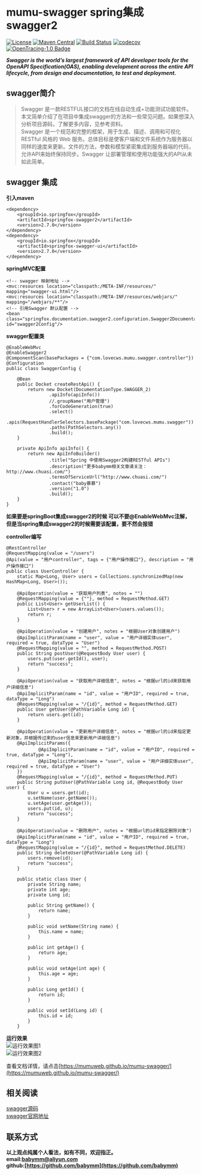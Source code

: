 # mumu-swagger spring集成swagger2
[![License](https://img.shields.io/badge/License-Apache%202.0-blue.svg)](https://github.com/mumudemo/mumu-kafka/blob/master/LICENSE) 
[![Maven Central](https://img.shields.io/maven-central/v/com.weibo/motan.svg?label=Maven%20Central)](https://github.com/mumuweb/mumu-swagger) 
[![Build Status](https://travis-ci.org/mumuweb/mumu-swagger.svg?branch=master)](https://travis-ci.org/mumuweb/mumu-swagger)
[![codecov](https://codecov.io/gh/mumuweb/mumu-swagger/branch/master/graph/badge.svg)](https://codecov.io/gh/mumuweb/mumu-swagger)
[![OpenTracing-1.0 Badge](https://img.shields.io/badge/OpenTracing--1.0-enabled-blue.svg)](http://opentracing.io)

***Swagger is the world’s largest framework of API developer tools for the OpenAPI Specification(OAS), enabling development across the entire API lifecycle, from design and documentation, to test and deployment.***

## swagger简介
> Swagger 是一款RESTFUL接口的文档在线自动生成+功能测试功能软件。本文简单介绍了在项目中集成swagger的方法和一些常见问题。如果想深入分析项目源码，了解更多内容，见参考资料。  
> Swagger 是一个规范和完整的框架，用于生成、描述、调用和可视化 RESTful 风格的 Web 服务。总体目标是使客户端和文件系统作为服务器以同样的速度来更新。文件的方法，参数和模型紧密集成到服务器端的代码，允许API来始终保持同步。Swagger 让部署管理和使用功能强大的API从未如此简单。

## swagger 集成
**引入maven**
```
<dependency>
    <groupId>io.springfox</groupId>
    <artifactId>springfox-swagger2</artifactId>
    <version>2.7.0</version>
</dependency>
<dependency>
    <groupId>io.springfox</groupId>
    <artifactId>springfox-swagger-ui</artifactId>
    <version>2.7.0</version>
</dependency>
```
**springMVC配置**
```
<!-- swagger 映射地址 -->
<mvc:resources location="classpath:/META-INF/resources/" mapping="swagger-ui.html"/>
<mvc:resources location="classpath:/META-INF/resources/webjars/" mapping="/webjars/**"/>
<!-- 引用Swagger 默认配置 -->
<bean class="springfox.documentation.swagger2.configuration.Swagger2DocumentationConfiguration" id="swagger2Config"/>
```

**swagger配置类**
```
@EnableWebMvc
@EnableSwagger2
@ComponentScan(basePackages = {"com.lovecws.mumu.swagger.controller"})
@Configuration
public class SwaggerConfig {

    @Bean
    public Docket createRestApi() {
        return new Docket(DocumentationType.SWAGGER_2)
                .apiInfo(apiInfo())
                //.groupName("用户管理")
                .forCodeGeneration(true)
                .select()
                .apis(RequestHandlerSelectors.basePackage("com.lovecws.mumu.swagger"))
                .paths(PathSelectors.any())
                .build();
    }

    private ApiInfo apiInfo() {
        return new ApiInfoBuilder()
                .title("Spring 中使用Swagger2构建RESTful APIs")
                .description("更多babymm相关文章请关注：http://www.chuasi.com/")
                .termsOfServiceUrl("http://www.chuasi.com/")
                .contact("baby慕慕")
                .version("1.0")
                .build();
    }
}
```
**如果要是springBoot集成swagger2的时候 可以不要@EnableWebMvc注解，但是当spring集成swagger2的时候需要该配置，要不然会报错**

**controller编写**
```
@RestController
@RequestMapping(value = "/users")
@Api(value = "用户controller", tags = {"用户操作接口"}, description = "用户操作接口")
public class UserController {
    static Map<Long, User> users = Collections.synchronizedMap(new HashMap<Long, User>());

    @ApiOperation(value = "获取用户列表", notes = "")
    @RequestMapping(value = {""}, method = RequestMethod.GET)
    public List<User> getUserList() {
        List<User> r = new ArrayList<User>(users.values());
        return r;
    }

    @ApiOperation(value = "创建用户", notes = "根据User对象创建用户")
    @ApiImplicitParam(name = "user", value = "用户详细实体user", required = true, dataType = "User")
    @RequestMapping(value = "", method = RequestMethod.POST)
    public String postUser(@RequestBody User user) {
        users.put(user.getId(), user);
        return "success";
    }

    @ApiOperation(value = "获取用户详细信息", notes = "根据url的id来获取用户详细信息")
    @ApiImplicitParam(name = "id", value = "用户ID", required = true, dataType = "Long")
    @RequestMapping(value = "/{id}", method = RequestMethod.GET)
    public User getUser(@PathVariable Long id) {
        return users.get(id);
    }

    @ApiOperation(value = "更新用户详细信息", notes = "根据url的id来指定更新对象，并根据传过来的user信息来更新用户详细信息")
    @ApiImplicitParams({
            @ApiImplicitParam(name = "id", value = "用户ID", required = true, dataType = "Long"),
            @ApiImplicitParam(name = "user", value = "用户详细实体user", required = true, dataType = "User")
    })
    @RequestMapping(value = "/{id}", method = RequestMethod.PUT)
    public String putUser(@PathVariable Long id, @RequestBody User user) {
        User u = users.get(id);
        u.setName(user.getName());
        u.setAge(user.getAge());
        users.put(id, u);
        return "success";
    }

    @ApiOperation(value = "删除用户", notes = "根据url的id来指定删除对象")
    @ApiImplicitParam(name = "id", value = "用户ID", required = true, dataType = "Long")
    @RequestMapping(value = "/{id}", method = RequestMethod.DELETE)
    public String deleteUser(@PathVariable Long id) {
        users.remove(id);
        return "success";
    }

    public static class User {
        private String name;
        private int age;
        private Long id;

        public String getName() {
            return name;
        }

        public void setName(String name) {
            this.name = name;
        }

        public int getAge() {
            return age;
        }

        public void setAge(int age) {
            this.age = age;
        }

        public Long getId() {
            return id;
        }

        public void setId(Long id) {
            this.id = id;
        }
    }
```

**运行效果**  
![运行效果图1](https://github.com/mumuweb/mumu-swagger/blob/master/docs/img/swagger1.png)  
![运行效果图2](https://github.com/mumuweb/mumu-swagger/blob/master/docs/img/swagger1.png)

查看文档详情，请点击[https://mumuweb.github.io/mumu-swagger/](https://mumuweb.github.io/mumu-swagger/)
## 相关阅读  
[swagger源码](https://github.com/swagger-api)   
[swagger官网地址](https://swagger.io/)   

## 联系方式
**以上观点纯属个人看法，如有不同，欢迎指正。  
email:<babymm@aliyun.com>  
github:[https://github.com/babymm](https://github.com/babymm)**
